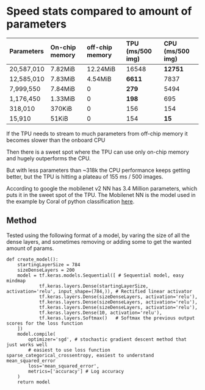 # Speed stats compared to amount of parameters

| Parameters    | On-chip memory | off-chip memory | TPU (ms/500 img) | CPU (ms/500 img)|
| :------------ | :------------- | :-------------- | :--------------- | :-------------- |
| 20,587,010    | 7.82MiB        | 12.24MiB        | 16548            | **12751**       |
| 12,585,010    | 7.83MiB        | 4.54MiB         | **6611**         | 7837            |
| 7,999,550     | 7.84MiB        | 0               | **279**          | 5494            |
| 1,176,450     | 1.33MiB        | 0               | **198**          | 695             |
| 318,010       | 370KiB         | 0               | 156              | 154             |
| 15,910        | 51KiB          | 0               | 154              | **15**          |

If the TPU needs to stream to much parameters from off-chip memory it becomes slower than the onboard CPU

Then there is a sweet spot where the TPU can use only on-chip memory and hugely outperforms the CPU.

But with less parameters than ~318k the CPU performance keeps getting better, but the TPU is hitting a plateau of 155 ms / 500 images.

According to google the mobilenet v2 NN has 3.4 Million parameters, which puts it in the sweet spot of the TPU. The Mobilenet NN is the model used in the example by Coral of python classification [here](https://github.com/google-coral/tflite/blob/master/python/examples/classification/classify_image.py). 
## Method
Tested using the following format of a model, by varing the size of all the dense layers, and sometimes removing or adding some to get the wanted amount of params.
```
def create_model():
	startingLayerSize = 784
	sizeDenseLayers = 200
	model = tf.keras.models.Sequential([ # Sequential model, easy mindmap
			tf.keras.layers.Dense(startingLayerSize, activation='relu', input_shape=(784,)), # Rectified linear activator
			tf.keras.layers.Dense(sizeDenseLayers, activation='relu'),
			tf.keras.layers.Dense(sizeDenseLayers, activation='relu'),
			tf.keras.layers.Dense(sizeDenseLayers, activation='relu'),
			tf.keras.layers.Dense(10, activation='relu'),
			tf.keras.layers.Softmax()	# Softmax the previous output scores for the loss function
	])
	model.compile(
		optimizer='sgd', # stochastic gradient descent method that just works well
		# easiest to use loss function sparse_categorical_crossentropy, easiest to understand mean_squared_error
		loss='mean_squared_error',
		metrics=['accuracy'] # Log accuracy
	)
	return model
```
